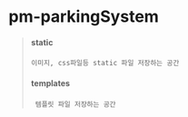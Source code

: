 # pm-parkingSystem


> #### static
> `이미지, css파일등 static 파일 저장하는 공간`
> #### templates
> ` 템플릿 파일 저장하는 공간`
